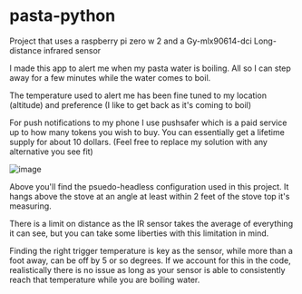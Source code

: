 # pasta-python
Project that uses a raspberry pi zero w 2 and a Gy-mlx90614-dci Long-distance infrared sensor

I made this app to alert me when my pasta water is boiling. All so I can step away for a few minutes while the water comes to boil.

The temperature used to alert me has been fine tuned to my location (altitude) and preference (I like to get back as it's coming to boil)

For push notifications to my phone I use pushsafer which is a paid service up to how many tokens you wish to buy. You can essentially get a lifetime supply for about 10 dollars. (Feel free to replace my solution with any alternative you see fit)

![image](https://user-images.githubusercontent.com/65210276/186677683-34d82c07-2db2-4856-b0a8-c2b6487e17b1.png)

Above you'll find the psuedo-headless configuration used in this project. It hangs above the stove at an angle at least within 2 feet of the stove top it's measuring.

There is a limit on distance as the IR sensor takes the average of everything it can see, but you can take some liberties with this limitation in mind.

Finding the right trigger temperature is key as the sensor, while more than a foot away, can be off by 5 or so degrees. If we account for this in the code, realistically there is no issue as long as your sensor is able to consistently reach that temperature while you are boiling water.

